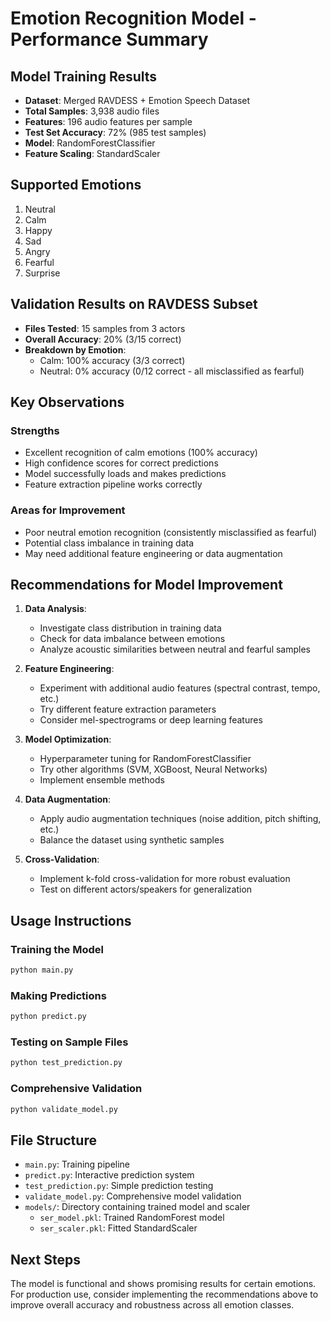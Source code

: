 # Emotion Recognition Model - Performance Summary

## Model Training Results
- **Dataset**: Merged RAVDESS + Emotion Speech Dataset
- **Total Samples**: 3,938 audio files
- **Features**: 196 audio features per sample
- **Test Set Accuracy**: 72% (985 test samples)
- **Model**: RandomForestClassifier
- **Feature Scaling**: StandardScaler

## Supported Emotions
1. Neutral
2. Calm
3. Happy
4. Sad
5. Angry
6. Fearful
7. Surprise

## Validation Results on RAVDESS Subset
- **Files Tested**: 15 samples from 3 actors
- **Overall Accuracy**: 20% (3/15 correct)
- **Breakdown by Emotion**:
  - Calm: 100% accuracy (3/3 correct)
  - Neutral: 0% accuracy (0/12 correct - all misclassified as fearful)

## Key Observations

### Strengths
- Excellent recognition of calm emotions (100% accuracy)
- High confidence scores for correct predictions
- Model successfully loads and makes predictions
- Feature extraction pipeline works correctly

### Areas for Improvement
- Poor neutral emotion recognition (consistently misclassified as fearful)
- Potential class imbalance in training data
- May need additional feature engineering or data augmentation

## Recommendations for Model Improvement

1. **Data Analysis**:
   - Investigate class distribution in training data
   - Check for data imbalance between emotions
   - Analyze acoustic similarities between neutral and fearful samples

2. **Feature Engineering**:
   - Experiment with additional audio features (spectral contrast, tempo, etc.)
   - Try different feature extraction parameters
   - Consider mel-spectrograms or deep learning features

3. **Model Optimization**:
   - Hyperparameter tuning for RandomForestClassifier
   - Try other algorithms (SVM, XGBoost, Neural Networks)
   - Implement ensemble methods

4. **Data Augmentation**:
   - Apply audio augmentation techniques (noise addition, pitch shifting, etc.)
   - Balance the dataset using synthetic samples

5. **Cross-Validation**:
   - Implement k-fold cross-validation for more robust evaluation
   - Test on different actors/speakers for generalization

## Usage Instructions

### Training the Model
```bash
python main.py
```

### Making Predictions
```bash
python predict.py
```

### Testing on Sample Files
```bash
python test_prediction.py
```

### Comprehensive Validation
```bash
python validate_model.py
```

## File Structure
- `main.py`: Training pipeline
- `predict.py`: Interactive prediction system
- `test_prediction.py`: Simple prediction testing
- `validate_model.py`: Comprehensive model validation
- `models/`: Directory containing trained model and scaler
  - `ser_model.pkl`: Trained RandomForest model
  - `ser_scaler.pkl`: Fitted StandardScaler

## Next Steps
The model is functional and shows promising results for certain emotions. For production use, consider implementing the recommendations above to improve overall accuracy and robustness across all emotion classes.
